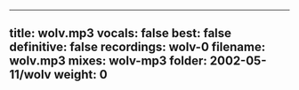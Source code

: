 
---
title: wolv.mp3
vocals: false
best: false
definitive: false
recordings: wolv-0
filename: wolv.mp3
mixes: wolv-mp3
folder: 2002-05-11/wolv
weight: 0
---

